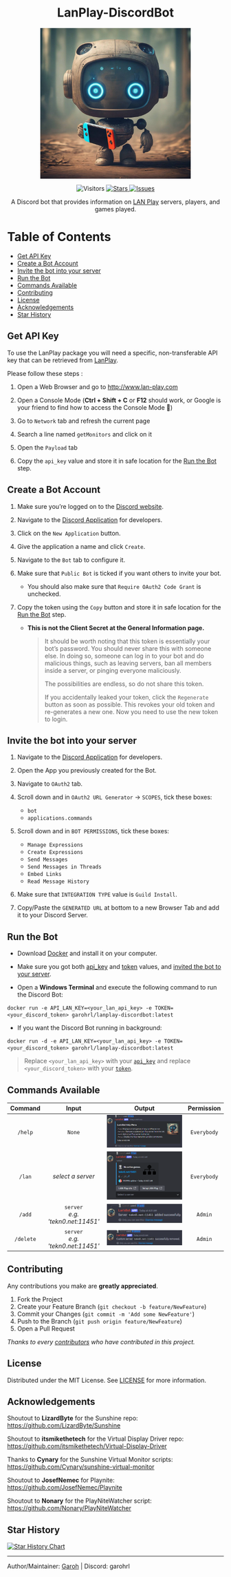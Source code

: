 <h1 align='center'>LanPlay-DiscordBot</h1>
<p align="center">
<img src="https://github.com/LeGeRyChEeSe/LanPlay-DiscordBot/blob/main/lansbot.jpg?raw=true" align="center" height=350 alt="LanPlay-DiscordBot" />
</p>
<p align="center">
<img src='https://visitor-badge.laobi.icu/badge?page_id=LeGeRyChEeSe.LanPlay-DiscordBot', alt='Visitors'/>
<a href="https://github.com/LeGeRyChEeSe/LanPlay-DiscordBot/stargazers">
<img src="https://img.shields.io/github/stars/LeGeRyChEeSe/LanPlay-DiscordBot" alt="Stars"/>
</a>
<a href="https://github.com/LeGeRyChEeSe/LanPlay-DiscordBot/issues">
<img src="https://img.shields.io/github/issues/LeGeRyChEeSe/LanPlay-DiscordBot" alt="Issues"/>
</a>

<p align="center">
A Discord bot that provides information on <a href="http://lan-play.com">LAN Play</a> servers, players, and games played.
<p align="center">

# Table of Contents
- [Get API Key](#get-api-key)
- [Create a Bot Account](#create-a-bot-account)
- [Invite the bot into your server](#invite-the-bot-into-your-server)
- [Run the Bot](#run-the-bot)
- [Commands Available](#commands-available)
- [Contributing](#contributing)
- [License](#license)
- [Acknowledgements](#acknowledgements)
- [Star History](#star-history)


## Get API Key

To use the LanPlay package you will need a specific, non-transferable API key that can be retrieved from <a href="http://www.lan-play.com">LanPlay</a>.<br>

Please follow these steps :

1. Open a Web Browser and go to http://www.lan-play.com

2. Open a Console Mode (<b>Ctrl + Shift + C</b> or <b>F12</b> should work, or Google is your friend to find how to access the Console Mode 🫠)

3. Go to `Network` tab and refresh the current page

4. Search a line named `getMonitors` and click on it

5. Open the `Payload` tab

6. Copy the `api_key` value and store it in safe location for the [Run the Bot](#run-the-bot) step.

## Create a Bot Account

1. Make sure you’re logged on to the [Discord website](https://discord.com/).

2. Navigate to the [Discord Application](https://discord.com/developers/applications) for developers.

3. Click on the `New Application` button.

4. Give the application a name and click `Create`.

5. Navigate to the `Bot` tab to configure it.

6. Make sure that `Public Bot` is ticked if you want others to invite your bot.

	- You should also make sure that `Require OAuth2 Code Grant` is unchecked.

7. Copy the token using the `Copy` button and store it in safe location for the [Run the Bot](#run-the-bot) step.

	- <b>This is not the Client Secret at the General Information page.</b>

		> It should be worth noting that this token is essentially your bot’s password. You should never share this with someone else. In doing so, someone can log in to your bot and do malicious things, such as leaving servers, ban all members inside a server, or pinging everyone maliciously.
		>
		> The possibilities are endless, so do not share this token.
		>
		> If you accidentally leaked your token, click the `Regenerate` button as soon as possible. This revokes your old token and re-generates a new one. Now you need to use the new token to login.

## Invite the bot into your server

1. Navigate to the [Discord Application](https://discord.com/developers/applications) for developers.

2. Open the App you previously created for the Bot.

3. Navigate to `OAuth2` tab.

4. Scroll down and in `OAuth2 URL Generator` -> `SCOPES`, tick these boxes:

	- `bot`
	- `applications.commands`

5. Scroll down and in `BOT PERMISSIONS`, tick these boxes:

	- `Manage Expressions`
	- `Create Expressions`
	- `Send Messages`
	- `Send Messages in Threads`
	- `Embed Links`
	- `Read Message History`

6. Make sure that `INTEGRATION TYPE` value is `Guild Install`.

7. Copy/Paste the `GENERATED URL` at bottom to a new Browser Tab and add it to your Discord Server.

## Run the Bot

- Download [Docker](https://www.docker.com) and install it on your computer.

- Make sure you got both [api_key](#get-api-key) and [token](#create-a-bot-account) values, and [invited the bot to your server](#invite-the-bot-into-your-server).

- Open a <b>Windows Terminal</b> and execute the following command to run the Discord Bot:

```docker
docker run -e API_LAN_KEY=<your_lan_api_key> -e TOKEN=<your_discord_token> garohrl/lanplay-discordbot:latest
```

- If you want the Discord Bot running in background:

```docker
docker run -d -e API_LAN_KEY=<your_lan_api_key> -e TOKEN=<your_discord_token> garohrl/lanplay-discordbot:latest
```

> Replace `<your_lan_api_key>` with your [`api_key`](#get-api-key) and replace `<your_discord_token>` with your [`token`](#create-a-bot-account).

## Commands Available

| Command | Input | Output | Permission |
| :-----: | :--------: | :----: | :--------: |
| `/help` | `None`     | ![Help Menu](https://github.com/LeGeRyChEeSe/LanPlay-DiscordBot/blob/main/ressources/help.png?raw=true) | `Everybody` |
| `/lan`  | <i>select a server</i> | ![LanPlay Server Infos](https://github.com/LeGeRyChEeSe/LanPlay-DiscordBot/blob/main/ressources/lan.png?raw=true) | `Everybody` |
| `/add`  | `server`<br><i>e.g. 'tekn0.net:11451'</i> | ![Status of server addition](https://github.com/LeGeRyChEeSe/LanPlay-DiscordBot/blob/main/ressources/add.png?raw=true) | `Admin` |
| `/delete` | `server`<br><i>e.g. 'tekn0.net:11451'</i> | ![Status of server deletion](https://github.com/LeGeRyChEeSe/LanPlay-DiscordBot/blob/main/ressources/delete.png?raw=true) | `Admin` |

## Contributing

Any contributions you make are **greatly appreciated**.

1. Fork the Project
2. Create your Feature Branch (`git checkout -b feature/NewFeature`)
3. Commit your Changes (`git commit -m 'Add some NewFeature'`)
4. Push to the Branch (`git push origin feature/NewFeature`)
5. Open a Pull Request


<i>Thanks to every [contributors](https://github.com/LeGeRyChEeSe/LanPlay-DiscordBot/graphs/contributors) who have contributed in this project.</i>

## License

Distributed under the MIT License. See [LICENSE](https://github.com/LeGeRyChEeSe/LanPlay-DiscordBot/blob/main/LICENSE) for more information.

## Acknowledgements

Shoutout to <b>LizardByte</b> for the Sunshine repo: https://github.com/LizardByte/Sunshine

Shoutout to <b>itsmikethetech</b> for the Virtual Display Driver repo: https://github.com/itsmikethetech/Virtual-Display-Driver

Thanks to <b>Cynary</b> for the Sunshine Virtual Monitor scripts: https://github.com/Cynary/sunshine-virtual-monitor

Shoutout to <b>JosefNemec</b> for Playnite: https://github.com/JosefNemec/Playnite

Shoutout to <b>Nonary</b> for the PlayNiteWatcher script: https://github.com/Nonary/PlayNiteWatcher

## Star History

[![Star History Chart](https://api.star-history.com/svg?repos=LeGeRyChEeSe/LanPlay-DiscordBot&type=Date)](https://star-history.com/#LeGeRyChEeSe/LanPlay-DiscordBot&Date)

----

Author/Maintainer: [Garoh](https://github.com/LeGeRyChEeSe/) | Discord: garohrl